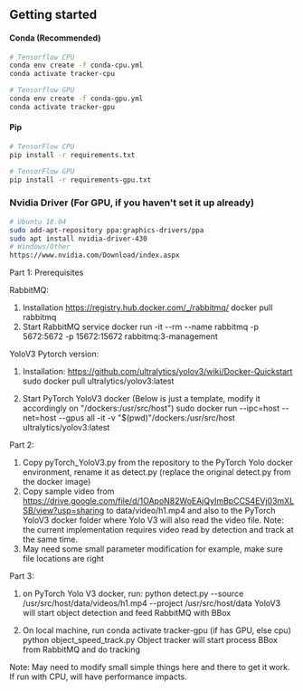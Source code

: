 ## Getting started

#### Conda (Recommended)

```bash
# Tensorflow CPU
conda env create -f conda-cpu.yml
conda activate tracker-cpu

# Tensorflow GPU
conda env create -f conda-gpu.yml
conda activate tracker-gpu
```

#### Pip
```bash
# TensorFlow CPU
pip install -r requirements.txt

# TensorFlow GPU
pip install -r requirements-gpu.txt
```

### Nvidia Driver (For GPU, if you haven't set it up already)
```bash
# Ubuntu 18.04
sudo add-apt-repository ppa:graphics-drivers/ppa
sudo apt install nvidia-driver-430
# Windows/Other
https://www.nvidia.com/Download/index.aspx
```

Part 1: Prerequisites

RabbitMQ:

1) Installation https://registry.hub.docker.com/_/rabbitmq/
docker pull rabbitmq
2) Start RabbitMQ service
docker run -it --rm --name rabbitmq -p 5672:5672 -p 15672:15672 rabbitmq:3-management

YoloV3 Pytorch version:

1) Installation: https://github.com/ultralytics/yolov3/wiki/Docker-Quickstart
sudo docker pull ultralytics/yolov3:latest

2) Start PyTorch YoloV3 docker
(Below is just a template, modify it accordingly on "/dockers:/usr/src/host")
sudo docker run --ipc=host --net=host --gpus all -it -v "$(pwd)"/dockers:/usr/src/host ultralytics/yolov3:latest

Part 2: 
1) Copy pyTorch_YoloV3.py from the repository to the PyTorch Yolo docker environment, rename it as detect.py (replace the original detect.py from the docker image)
2) Copy sample video from https://drive.google.com/file/d/1OApoN82WoEAjQyImBpCCS4EVj03mXLSB/view?usp=sharing to data/video/h1.mp4 and also to the
   PyTorch YoloV3 docker folder where Yolo V3 will also read the video file.  Note: the current implementation requires video read by detection and track at the same time.
3) May need some small parameter modification for example, make sure file locations are right

Part 3:
1) on PyTorch Yolo V3 docker, run:
python detect.py --source /usr/src/host/data/videos/h1.mp4 --project /usr/src/host/data
YoloV3 will start object detection and feed RabbitMQ with BBox

2) On local machine, run
conda activate tracker-gpu  (if has GPU, else cpu)
python object_speed_track.py
Object tracker will start process BBox from RabbitMQ and do tracking

Note:
May need to modify small simple things here and there to get it work.
If run with CPU, will have performance impacts.
